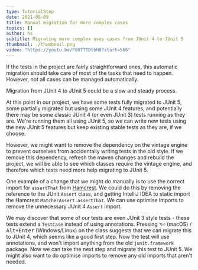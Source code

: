```yaml
---
type: TutorialStep
date: 2021-08-09
title: Manual migration for more complex cases
topics: []
author: hs
subtitle: Migrating more complex uses cases from JUnit 4 to JUnit 5
thumbnail: ./thumbnail.png
video: "https://youtu.be/F8UTTTDtbH0?start=566"
---
```


If the tests in the project are fairly straightforward ones, this automatic migration should take care of most of the tasks that need to happen. However, not all cases can be managed automatically.

Migration from JUnit 4 to JUnit 5 could be a slow and steady process.

At this point in our project, we have some tests fully migrated to JUnit 5, some partially migrated but using some JUnit 4 features, and potentially there may be some classic JUnit 4 (or even JUnit 3) tests running as they are. We're running them all using JUnit 5, so we can write new tests using the new JUnit 5 features but keep existing stable tests as they are, if we choose.

However, we might want to remove the dependency on the vintage engine to prevent ourselves from accidentally writing tests in the old style. If we remove this dependency, refresh the maven changes and rebuild the project, we will be able to see which classes require the vintage engine, and therefore which tests need more help migrating to JUnit 5.

One example of a change that we might do manually is to use the correct import for `assertThat` from [Hamcrest](http://hamcrest.org/JavaHamcrest/). We could do this by removing the reference to the JUnit `Assert` class, and getting IntelliJ IDEA to static import the Hamcrest `MatcherAssert.assertThat`. We can use optimise imports to remove the unnecessary JUnit 4 `Assert` import.

We may discover that some of our tests are even JUnit 3 style tests - these tests extend a `TestCase` instead of using annotations. Pressing <kbd>⌥⏎</kbd> (macOS) / <kbd>Alt+Enter</kbd> (Windows/Linux) on the class suggests that we can migrate this to JUnit 4, which seems like a good first step. Now the test will use annotations, and won't import anything from the old `junit.framework` package. Now we can take the next step and migrate this test to JUnit 5. We might also want to do optimise imports to remove any old imports that aren't needed.

